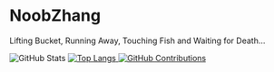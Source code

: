 # NoobZhang
Lifting Bucket, Running Away, Touching Fish and Waiting for Death...  

<picture>
  <source media="(prefers-color-scheme: dark)" srcset="https://github-readme-stats.vercel.app/api?username=zhanghua000&theme=dark">
  <img alt="GitHub Stats" src="https://github-readme-stats.vercel.app/api?username=zhanghua000&theme=default">
  <a href="https://github.com/anuraghazra/github-readme-stats">
</picture>
<picture>
  <source media="(prefers-color-scheme: dark)" srcset="https://github-readme-stats.vercel.app/api/top-langs/?username=zhanghua000&theme=dark&layout=compact">
  
  <img alt="Top Langs" src="https://github-readme-stats.vercel.app/api/top-langs/?username=zhanghua000&theme=default&layout=compact">
  <a href="https://github.com/anuraghazra/github-readme-stats">
</picture>
<picture>
  <source media="(prefers-color-scheme: dark)" srcset="https://github.com/zhanghua000/zhanghua000/raw/main/snakes/dark.svg">
  <img alt="GitHub Contributions" src="https://github.com/zhanghua000/zhanghua000/raw/main/snakes/light.svg">
  <a href="https://github.com/Platane/snk">
</picture>
